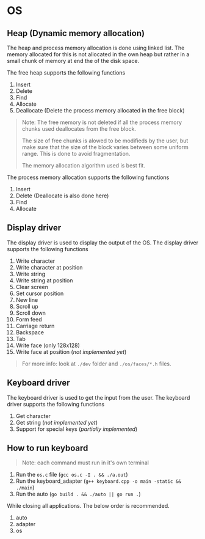 # OS

##  Heap (Dynamic memory allocation)
The heap and process memory allocation is done using linked list. The memory allocated for this is
not allocated in the own heap but rather in a small chunk of memory at end the of the disk space.

The free heap supports the following functions

1. Insert
2. Delete
3. Find
4. Allocate
5. Deallocate (Delete the process memory allocated in the free block)

> Note: The free memory is not deleted if all the process memory chunks used deallocates from the free block. 
>
> The size of free chunks is alowed to be modifieds by the user, but make sure that the size of the block varies between some uniform range. This is done to avoid fragmentation.
>
> The memory allocation algorithm used is best fit.

The process memory allocation supports the following functions

1. Insert
2. Delete (Deallocate is also done here)
3. Find
4. Allocate

## Display driver

The display driver is used to display the output of the OS. The display driver supports the following functions

1. Write character
2. Write character at position
3. Write string
4. Write string at position
5. Clear screen
6. Set cursor position
7. New line
8. Scroll up
9. Scroll down
10. Form feed
11. Carriage return
12. Backspace
13. Tab
14. Write face (only 128x128)
15. Write face at position (*not implemented yet*)

> For more info: look at `./dev` folder and `./os/faces/*.h` files.

## Keyboard driver

The keyboard driver is used to get the input from the user. The keyboard driver supports the following functions

1. Get character
2. Get string (*not implemented yet*)
3. Support for special keys (*partially implemented*)


## How to run keyboard

> Note: each command must run in it's own terminal

1. Run the `os.c` file (`gcc os.c -I . && ./a.out`)
2. Run the keyboard_adapter (`g++ keyboard.cpp -o main -static && ./main`)
3. Run the auto (`go build . && ./auto || go run .`)

While closing all applications. The below order is recommended.

1. auto
2. adapter
3. os
